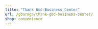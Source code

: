 ```yaml
---
title: "Thank God Business Center"
url: /gbarnga/thank-god-business-center/
shop: convenience
---
```

